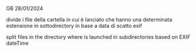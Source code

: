    GB 28/01/2024


   
 divide i file della cartella in cui è lanciato che hanno una determinata estensione in sottodirectory
 in base a data di scatto exif
 
 split files in the directory where is launched in subdirectories based on EXIF dateTime
